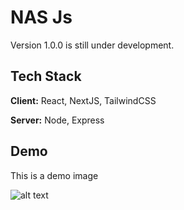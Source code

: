 



# NAS Js

Version 1.0.0 is still under development.


## Tech Stack

**Client:** React, NextJS, TailwindCSS

**Server:** Node, Express


## Demo

This is a demo image

![alt text](https://raw.githubusercontent.com/raunaksingh9800/NAS-System/main/IMG/LOGIN%20-%20Desktop.png)
